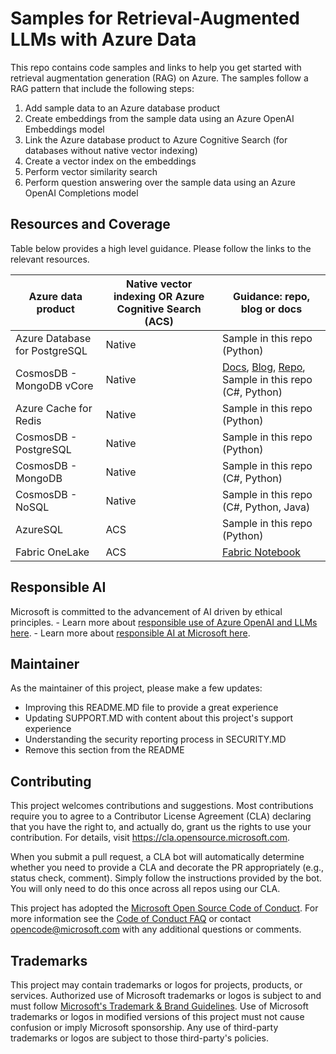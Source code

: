 # Samples for Retrieval-Augmented LLMs with Azure Data

This repo contains code samples and links to help you get started with retrieval augmentation generation (RAG) on Azure. 
The samples follow a RAG pattern that include the following steps:

1. Add sample data to an Azure database product
2. Create embeddings from the sample data using an Azure OpenAI Embeddings model
3. Link the Azure database product to Azure Cognitive Search (for databases without native vector indexing)
4. Create a vector index on the embeddings
5. Perform vector similarity search
6. Perform question answering over the sample data using an Azure OpenAI Completions model
   

## Resources and Coverage

Table below provides a high level guidance. Please follow the links to the relevant resources.

| Azure data product |Native vector indexing OR Azure Cognitive Search (ACS) | Guidance: repo, blog or docs| 
|----------|----------|---------------------------------------------|
|   Azure Database for PostgreSQL |      Native    | Sample in this repo (Python)|
|   CosmosDB - MongoDB vCore |    Native      | [Docs](https://learn.microsoft.com/en-us/azure/cosmos-db/mongodb/vcore/vector-search/), [Blog](https://devblogs.microsoft.com/cosmosdb/introducing-vector-search-in-azure-cosmos-db-for-mongodb-vcore/), [Repo](https://github.com/Azure/Vector-Search-AI-Assistant-MongoDBvCore), Sample in this repo (C#, Python) |
|   Azure Cache for Redis |      Native    | Sample in this repo (Python)|
|   CosmosDB - PostgreSQL  |    Native    |                   Sample in this repo (Python)                         |
|   CosmosDB - MongoDB |    Native      |                   Sample in this repo (C#, Python)                          |
|   CosmosDB - NoSQL  |    Native      |                    Sample in this repo (C#, Python, Java)                       |
|   AzureSQL  |      ACS    |                      Sample in this repo (Python)                      |          |
|   Fabric OneLake  |   ACS       |            [Fabric Notebook](https://msit.powerbi.com/groups/d53590d4-b7f4-4168-816f-bd1a0a6417cd/synapsenotebooks/b37add4f-dbe7-44eb-8ed1-bfd7b2036ed9?experience=power-bi)                                 |


## Responsible AI

Microsoft is committed to the advancement of AI driven by ethical principles.
    - Learn more about [responsible use of Azure OpenAI and LLMs here](https://learn.microsoft.com/legal/cognitive-services/openai/overview?context=/azure/ai-services/openai/context/context).
    - Learn more about [responsible AI at Microsoft here](https://aka.ms/RAI).

## Maintainer

As the maintainer of this project, please make a few updates:

- Improving this README.MD file to provide a great experience
- Updating SUPPORT.MD with content about this project's support experience
- Understanding the security reporting process in SECURITY.MD
- Remove this section from the README


## Contributing

This project welcomes contributions and suggestions.  Most contributions require you to agree to a
Contributor License Agreement (CLA) declaring that you have the right to, and actually do, grant us
the rights to use your contribution. For details, visit https://cla.opensource.microsoft.com.

When you submit a pull request, a CLA bot will automatically determine whether you need to provide
a CLA and decorate the PR appropriately (e.g., status check, comment). Simply follow the instructions
provided by the bot. You will only need to do this once across all repos using our CLA.

This project has adopted the [Microsoft Open Source Code of Conduct](https://opensource.microsoft.com/codeofconduct/).
For more information see the [Code of Conduct FAQ](https://opensource.microsoft.com/codeofconduct/faq/) or
contact [opencode@microsoft.com](mailto:opencode@microsoft.com) with any additional questions or comments.

## Trademarks

This project may contain trademarks or logos for projects, products, or services. Authorized use of Microsoft 
trademarks or logos is subject to and must follow 
[Microsoft's Trademark & Brand Guidelines](https://www.microsoft.com/en-us/legal/intellectualproperty/trademarks/usage/general).
Use of Microsoft trademarks or logos in modified versions of this project must not cause confusion or imply Microsoft sponsorship.
Any use of third-party trademarks or logos are subject to those third-party's policies.
